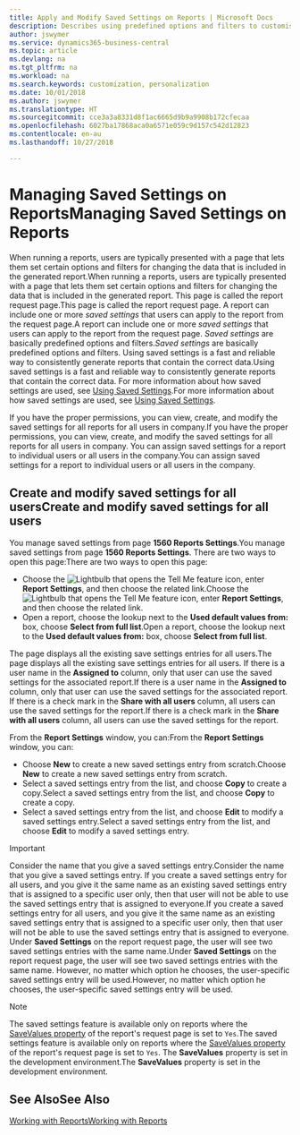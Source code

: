 ```yaml
---
title: Apply and Modify Saved Settings on Reports | Microsoft Docs
description: Describes using predefined options and filters to customise a report, and to generate the correct data.
author: jswymer
ms.service: dynamics365-business-central
ms.topic: article
ms.devlang: na
ms.tgt_pltfrm: na
ms.workload: na
ms.search.keywords: customization, personalization
ms.date: 10/01/2018
ms.author: jswymer
ms.translationtype: HT
ms.sourcegitcommit: cce3a3a8331d8f1ac6665d9b9a9908b172cfecaa
ms.openlocfilehash: 6027ba17868aca0a6571e059c9d157c542d12823
ms.contentlocale: en-au
ms.lasthandoff: 10/27/2018

---
```

# <a name="managing-saved-settings-on-reports"></a><span data-ttu-id="41511-103">Managing Saved Settings on Reports</span><span class="sxs-lookup"><span data-stu-id="41511-103">Managing Saved Settings on Reports</span></span>
<span data-ttu-id="41511-104">When running a reports, users are typically presented with a page that lets them set certain options and filters for changing the data that is included in the generated report.</span><span class="sxs-lookup"><span data-stu-id="41511-104">When running a reports, users are typically presented with a page that lets them set certain options and filters for changing the data that is included in the generated report.</span></span> <span data-ttu-id="41511-105">This page is called the report request page.</span><span class="sxs-lookup"><span data-stu-id="41511-105">This page is called the report request page.</span></span> <span data-ttu-id="41511-106">A report can include one or more *saved settings* that users can apply to the report from the request page.</span><span class="sxs-lookup"><span data-stu-id="41511-106">A report can include one or more *saved settings* that users can apply to the report from the request page.</span></span> <span data-ttu-id="41511-107">*Saved settings* are basically predefined options and filters.</span><span class="sxs-lookup"><span data-stu-id="41511-107">*Saved settings* are basically predefined options and filters.</span></span> <span data-ttu-id="41511-108">Using saved settings is a fast and reliable way to consistently generate reports that contain the correct data.</span><span class="sxs-lookup"><span data-stu-id="41511-108">Using saved settings is a fast and reliable way to consistently generate reports that contain the correct data.</span></span> <span data-ttu-id="41511-109">For more information about how saved settings are used, see [Using Saved Settings](ui-work-report.md#SavedSettings).</span><span class="sxs-lookup"><span data-stu-id="41511-109">For more information about how saved settings are used, see [Using Saved Settings](ui-work-report.md#SavedSettings).</span></span>

<span data-ttu-id="41511-110">If you have the proper permissions, you can view, create, and modify the saved settings for all reports for all users in company.</span><span class="sxs-lookup"><span data-stu-id="41511-110">If you have the proper permissions, you can view, create, and modify the saved settings for all reports for all users in company.</span></span> <span data-ttu-id="41511-111">You can assign saved settings for a report to individual users or all users in the company.</span><span class="sxs-lookup"><span data-stu-id="41511-111">You can assign saved settings for a report to individual users or all users in the company.</span></span>

<!-- 
## Apply saved settings to a report
1. Open the report.

   The report request page appears.    
2. In the **Saved Settings** section of the page, set the **Name** field  to the saved settings that you want to use.

   The **Saved Settings** section only appears if the report has been run before or if there are existing saved settings entries. The saved settings entry called **Last used options and filters** is always available. These settings are the option and filter values that were used the last time you ran the report.

-->

## <a name="create-and-modify-saved-settings-for-all-users"></a><span data-ttu-id="41511-112">Create and modify saved settings for all users</span><span class="sxs-lookup"><span data-stu-id="41511-112">Create and modify saved settings for all users</span></span>
<span data-ttu-id="41511-113">You manage saved settings from page **1560 Reports Settings**.</span><span class="sxs-lookup"><span data-stu-id="41511-113">You manage saved settings from page **1560 Reports Settings**.</span></span> <span data-ttu-id="41511-114">There are two ways to open this page:</span><span class="sxs-lookup"><span data-stu-id="41511-114">There are two ways to open this page:</span></span>
-   <span data-ttu-id="41511-115">Choose the ![Lightbulb that opens the Tell Me feature](media/ui-search/search_small.png "Tell me what you want to do") icon, enter **Report Settings**, and then choose the related link.</span><span class="sxs-lookup"><span data-stu-id="41511-115">Choose the ![Lightbulb that opens the Tell Me feature](media/ui-search/search_small.png "Tell me what you want to do") icon, enter **Report Settings**, and then choose the related link.</span></span>
-   <span data-ttu-id="41511-116">Open a report, choose the lookup next to the **Used default values from:** box, choose **Select from full list**.</span><span class="sxs-lookup"><span data-stu-id="41511-116">Open a report, choose the lookup next to the **Used default values from:** box, choose **Select from full list**.</span></span>

<span data-ttu-id="41511-117">The page displays all the existing save settings entries for all users.</span><span class="sxs-lookup"><span data-stu-id="41511-117">The page displays all the existing save settings entries for all users.</span></span> <span data-ttu-id="41511-118">If there is a user name in the **Assigned to** column, only that user can use the saved settings for the associated report.</span><span class="sxs-lookup"><span data-stu-id="41511-118">If there is a user name in the **Assigned to** column, only that user can use the saved settings for the associated report.</span></span> <span data-ttu-id="41511-119">If there is a check mark in the **Share with all users** column, all users can use the saved settings for the report.</span><span class="sxs-lookup"><span data-stu-id="41511-119">If there is a check mark in the **Share with all users** column, all users can use the saved settings for the report.</span></span>

<span data-ttu-id="41511-120">From the **Report Settings** window, you can:</span><span class="sxs-lookup"><span data-stu-id="41511-120">From the **Report Settings** window, you can:</span></span>
-   <span data-ttu-id="41511-121">Choose **New** to create a new saved settings entry from scratch.</span><span class="sxs-lookup"><span data-stu-id="41511-121">Choose **New** to create a new saved settings entry from scratch.</span></span>
-   <span data-ttu-id="41511-122">Select a saved settings entry from the list, and choose **Copy** to create a copy.</span><span class="sxs-lookup"><span data-stu-id="41511-122">Select a saved settings entry from the list, and choose **Copy** to create a copy.</span></span>
-   <span data-ttu-id="41511-123">Select a saved settings entry from the list, and choose **Edit** to modify a saved settings entry.</span><span class="sxs-lookup"><span data-stu-id="41511-123">Select a saved settings entry from the list, and choose **Edit** to modify a saved settings entry.</span></span>


> [!Important]
> <span data-ttu-id="41511-124">Consider the name that you give a saved settings entry.</span><span class="sxs-lookup"><span data-stu-id="41511-124">Consider the name that you give a saved settings entry.</span></span> <span data-ttu-id="41511-125">If you create a saved settings entry for all users, and you give it the same name as an existing saved settings entry that is assigned to a specific user only, then that user will not be able to use the saved settings entry that is assigned to everyone.</span><span class="sxs-lookup"><span data-stu-id="41511-125">If you create a saved settings entry for all users, and you give it the same name as an existing saved settings entry that is assigned to a specific user only, then that user will not be able to use the saved settings entry that is assigned to everyone.</span></span>  <span data-ttu-id="41511-126">Under **Saved Settings** on the report request page, the user will see two saved settings entries with the same name.</span><span class="sxs-lookup"><span data-stu-id="41511-126">Under **Saved Settings** on the report request page, the user will see two saved settings entries with the same name.</span></span> <span data-ttu-id="41511-127">However, no matter which option he chooses, the user-specific saved settings entry will be used.</span><span class="sxs-lookup"><span data-stu-id="41511-127">However, no matter which option he chooses, the user-specific saved settings entry will be used.</span></span>

> [!NOTE]
> <span data-ttu-id="41511-128">The saved settings feature is available only on reports where the [SaveValues property](https://docs.microsoft.com/en-us/dynamics-nav/savevalues-property) of the report's request page is set to `Yes`.</span><span class="sxs-lookup"><span data-stu-id="41511-128">The saved settings feature is available only on reports where the [SaveValues property](https://docs.microsoft.com/en-us/dynamics-nav/savevalues-property) of the report's request page is set to `Yes`.</span></span> <span data-ttu-id="41511-129">The **SaveValues** property is set in the development environment.</span><span class="sxs-lookup"><span data-stu-id="41511-129">The **SaveValues** property is set in the development environment.</span></span>  

## <a name="see-also"></a><span data-ttu-id="41511-130">See Also</span><span class="sxs-lookup"><span data-stu-id="41511-130">See Also</span></span>
[<span data-ttu-id="41511-131">Working with Reports</span><span class="sxs-lookup"><span data-stu-id="41511-131">Working with Reports</span></span>](ui-work-report.md)  

